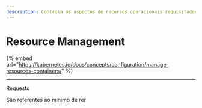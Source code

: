 ```yaml
---
description: Controla os aspectos de recursos operacionais requisitados pelos containers.
---
```


# Resource Management

{% embed url="https://kubernetes.io/docs/concepts/configuration/manage-resources-containers/" %}

***

Requests

São referentes ao minimo de rer
